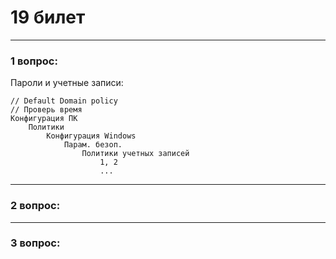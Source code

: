 # 19 билет

---

### 1 вопрос:
Пароли и учетные записи:
```text
// Default Domain policy
// Проверь время
Конфигурация ПК
    Политики
        Конфигурация Windows
            Парам. безоп.
                Политики учетных записей
                    1, 2
                    ...
```

---

### 2 вопрос:

---

### 3 вопрос:

